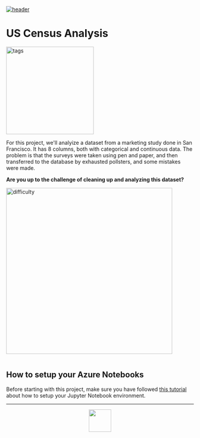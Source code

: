 <a href="https://rmotr.com" target="_blank">
  <img alt="header" src="https://user-images.githubusercontent.com/7065401/39411149-2b34c080-4bfc-11e8-9e98-a56624ab9f30.jpg">
</a>

# US Census Analysis

<img width="235" alt="tags" src="https://user-images.githubusercontent.com/7065401/39411343-3561b960-4c00-11e8-979a-cb79a40c9475.png">

For this project, we'll analyize a dataset from a marketing study done in San Francisco.
It has 8 columns, both with categorical and continuous data. The problem is that the surveys were taken using pen and paper,
and then transferred to the database by exhausted pollsters, and some mistakes were made. 

**Are you up to the challenge of cleaning up and analyzing this dataset?**

<img width="446" alt="difficulty" src="https://user-images.githubusercontent.com/7065401/39411347-544d5226-4c00-11e8-8ea3-bf81150ad7b4.png">

<p align="center">
  <img src="">
</p>

## How to setup your Azure Notebooks

Before starting with this project, make sure you have followed
<a href="https://github.com/rmotr/data-analysis-workshop" target="_blank">this tutorial</a>
about how to setup your Jupyter Notebook environment.

---
<p align="center">
  <a href="https://rmotr.com" target="_blank">
    <img width="60" src="https://user-images.githubusercontent.com/7065401/39411162-675c4b78-4bfc-11e8-8813-7381083665de.png">
  </a>
</p>
